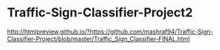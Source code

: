 # Traffic-Sign-Classifier-Project2
http://htmlpreview.github.io/?https://github.com/mashraf94/Traffic-Sign-Classifier-Project/blob/master/Traffic_Sign_Classifier-FINAL.html
